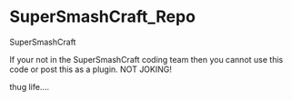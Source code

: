 SuperSmashCraft_Repo
====================

SuperSmashCraft

If your not in the SuperSmashCraft coding team then you cannot use this code or post this as a plugin.
NOT JOKING!
















thug life....

